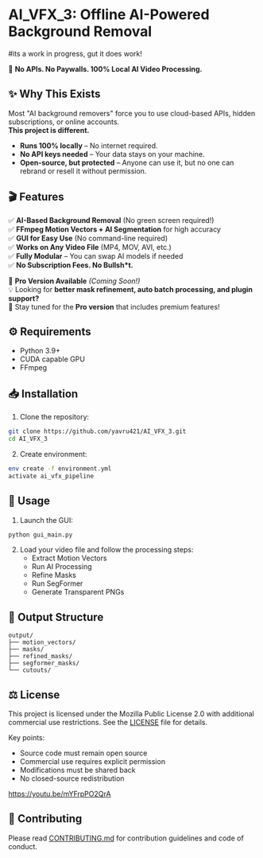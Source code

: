 # AI_VFX_3: Offline AI-Powered Background Removal  

#its a work in progress, gut it does work!

🚀 **No APIs. No Paywalls. 100% Local AI Video Processing.**  

## ✨ Why This Exists  
Most "AI background removers" force you to use cloud-based APIs, hidden subscriptions, or online accounts.  
**This project is different.**  
- **Runs 100% locally** – No internet required.  
- **No API keys needed** – Your data stays on your machine.  
- **Open-source, but protected** – Anyone can use it, but no one can rebrand or resell it without permission.  

## 🎬 Features  
✅ **AI-Based Background Removal** (No green screen required!)  
✅ **FFmpeg Motion Vectors + AI Segmentation** for high accuracy  
✅ **GUI for Easy Use** (No command-line required)  
✅ **Works on Any Video File** (MP4, MOV, AVI, etc.)  
✅ **Fully Modular** – You can swap AI models if needed  
✅ **No Subscription Fees. No Bullsh*t.**  

🔹 **Pro Version Available** *(Coming Soon!)*  
💡 Looking for **better mask refinement, auto batch processing, and plugin support?**  
🛒 Stay tuned for the **Pro version** that includes premium features!  

## ⚙️ Requirements

- Python 3.9+  
- CUDA capable GPU  
- FFmpeg  

## 📥 Installation

1. Clone the repository:
```bash
git clone https://github.com/yavru421/AI_VFX_3.git
cd AI_VFX_3
```

2. Create  environment:
```bash
env create -f environment.yml
activate ai_vfx_pipeline
```

## 🚀 Usage

1. Launch the GUI:
```bash
python gui_main.py
```

2. Load your video file and follow the processing steps:
   - Extract Motion Vectors
   - Run AI Processing
   - Refine Masks 
   - Run SegFormer
   - Generate Transparent PNGs

## 📂 Output Structure

```
output/
├── motion_vectors/
├── masks/
├── refined_masks/
├── segformer_masks/
└── cutouts/
```

## ⚖️ License

This project is licensed under the Mozilla Public License 2.0 with additional commercial use restrictions. See the [LICENSE](LICENSE) file for details.

Key points:
- Source code must remain open source
- Commercial use requires explicit permission
- Modifications must be shared back
- No closed-source redistribution


https://youtu.be/mYFrpPO2QrA

## 🤝 Contributing

Please read [CONTRIBUTING.md](CONTRIBUTING.md) for contribution guidelines and code of conduct.
